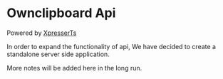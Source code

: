 # Ownclipboard Api

Powered by [XpresserTs](https://npmjs.org/package/xpresser)

In order to expand the functionality of api, We have decided to create a standalone server side application.

More notes will be added here in the long run.